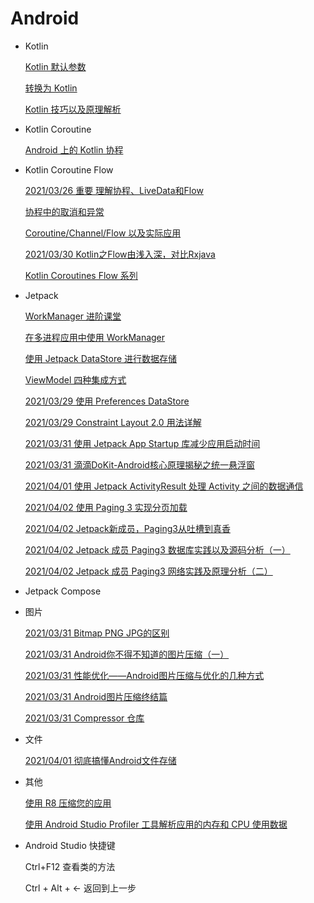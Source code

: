 # Android

- Kotlin

  [Kotlin 默认参数](https://zhuanlan.zhihu.com/p/348224969)

  [转换为 Kotlin](https://developers.google.com/codelabs/java-to-kotlin?hl=zh_cn&continue=https%3A%2F%2Fcodelabs.developers.google.com%2F%3Fcat%3Dandroid)

  [Kotlin 技巧以及原理解析](https://mp.weixin.qq.com/s/-Zcth8uO10jAMH1BIghq6w)

- Kotlin Coroutine

  [Android 上的 Kotlin 协程](https://developer.android.google.cn/kotlin/coroutines)

- Kotlin Coroutine Flow

  [2021/03/26 重要 理解协程、LiveData和Flow](https://zhuanlan.zhihu.com/p/140314207)

  [协程中的取消和异常](https://zhuanlan.zhihu.com/p/269228572)

  [Coroutine/Channel/Flow 以及实际应用](https://juejin.cn/post/6844904037586829320#heading-31)
  
  [2021/03/30 Kotlin之Flow由浅入深，对比Rxjava](https://blog.csdn.net/parade0393/article/details/106254291/)
  
  [Kotlin Coroutines Flow 系列](https://www.imooc.com/article/300248)
  
- Jetpack

  [WorkManager 进阶课堂](https://mp.weixin.qq.com/s?__biz=MzAwODY4OTk2Mg==&mid=2652051234&idx=2&sn=4b5b76c76021c983d9f0ad6b1496beba&scene=21#wechat_redirect)

  [在多进程应用中使用 WorkManager](https://zhuanlan.zhihu.com/p/352511516)

  [使用 Jetpack DataStore 进行数据存储](https://zhuanlan.zhihu.com/p/342972276)

  [ViewModel 四种集成方式](https://zhuanlan.zhihu.com/p/143346337)

  [2021/03/29 使用 Preferences DataStore](https://developers.google.com/codelabs/android-preferences-datastore?hl=zh_cn&continue=https%3A%2F%2Fcodelabs.developers.google.com%2F%3Fcat%3Dandroid)

  [2021/03/29 Constraint Layout 2.0 用法详解](https://zhuanlan.zhihu.com/p/336387890)

  [2021/03/31 使用 Jetpack App Startup 库减少应用启动时间](https://mp.weixin.qq.com/s/Pw0QgVwHntWwoLD0ChQihg)

  [2021/03/31 滴滴DoKit-Android核心原理揭秘之统一悬浮窗](https://juejin.cn/post/6940160785901420580)

  [2021/04/01 使用 Jetpack ActivityResult 处理 Activity 之间的数据通信](https://mp.weixin.qq.com/s/lAnzLddefDqbR1Je09lP9A)

  [2021/04/02 使用 Paging 3 实现分页加载](https://zhuanlan.zhihu.com/p/259387845)

  [2021/04/02 Jetpack新成员，Paging3从吐槽到真香](https://guolin.blog.csdn.net/article/details/114707250)

  [2021/04/02 Jetpack 成员 Paging3 数据库实践以及源码分析（一）](https://juejin.cn/post/6844904193468137486)

  [2021/04/02 Jetpack 成员 Paging3 网络实践及原理分析（二）](https://juejin.cn/post/6844904196207345672)

- Jetpack Compose

- 图片

  [2021/03/31 Bitmap PNG JPG的区别](https://blog.csdn.net/xjz729827161/article/details/53586273)

  [2021/03/31 Android你不得不知道的图片压缩（一）](https://www.jianshu.com/p/e10563e85ade)

  [2021/03/31 性能优化——Android图片压缩与优化的几种方式](https://blog.csdn.net/u013928412/article/details/80358597)

  [2021/03/31 Android图片压缩终结篇](https://www.jianshu.com/p/072b6defd938)

  [2021/03/31 Compressor 仓库](https://github.com/zetbaitsu/Compressor)

- 文件

  [2021/04/01 彻底搞懂Android文件存储]()

- 其他

  [使用 R8 压缩您的应用](https://zhuanlan.zhihu.com/p/342241042)

  [使用 Android Studio Profiler 工具解析应用的内存和 CPU 使用数据](https://zhuanlan.zhihu.com/p/150449922)

- Android Studio 快捷键

  Ctrl+F12 查看类的方法

  Ctrl + Alt + ← 返回到上一步